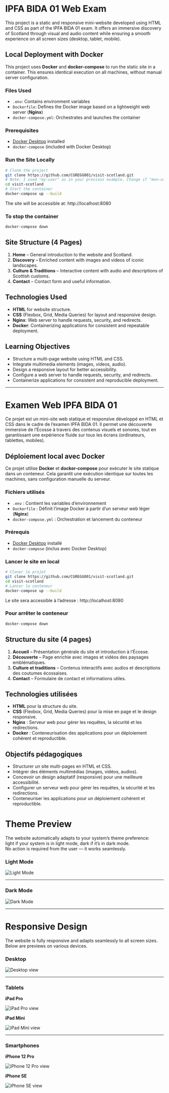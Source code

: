 # IPFA BIDA 01 Web Exam

This project is a static and responsive mini-website developed using HTML and CSS as part of the IPFA BIDA 01 exam. It offers an immersive discovery of Scotland through visual and audio content while ensuring a smooth experience on all screen sizes (desktop, tablet, mobile).


## Local Deployment with Docker
This project uses **Docker** and **docker-compose** to run the static site in a container. This ensures identical execution on all machines, without manual server configuration.

### Files Used
-   `.env`: Contains environment variables
-   `Dockerfile`: Defines the Docker image based on a lightweight web server (**Nginx**)
-   `docker-compose.yml`: Orchestrates and launches the container

### Prerequisites
-   [Docker Desktop](https://www.docker.com/products/docker-desktop/) installed
-   `docker-compose` (included with Docker Desktop)

### Run the Site Locally
```bash
# Clone the project
git clone https://github.com/CGREGG001/visit-scotland.git 
# Note: I used "my-user" as in your previous example. Change if "mon-utilisateur" was intended literally.
cd visit-scotland
# Start the container
docker-compose up --build
```
The site will be accessible at:
http://localhost:8080

### To stop the container
```bash
docker-compose down
```

## Site Structure (4 Pages)
1. **Home** – General introduction to the website and Scotland.
2. **Discovery** – Enriched content with images and videos of iconic landscapes.
3. **Culture & Traditions** – Interactive content with audio and descriptions of Scottish customs.
4. **Contact** – Contact form and useful information.

## Technologies Used
- **HTML** for website structure.
- **CSS** (Flexbox, Grid, Media Queries) for layout and responsive design.
- **Nginx**: Web server to handle requests, security, and redirects.
- **Docker**: Containerizing applications for consistent and repeatable deployment.

## Learning Objectives
- Structure a multi-page website using HTML and CSS.
- Integrate multimedia elements (images, videos, audio).
- Design a responsive layout for better accessibility.
- Configure a web server to handle requests, security, and redirects.
- Containerize applications for consistent and reproducible deployment.

---

# Examen Web IPFA BIDA 01

Ce projet est un mini-site web statique et responsive développé en HTML et CSS dans le cadre de l’examen IPFA BIDA 01. Il permet une découverte immersive de l’Écosse à travers des contenus visuels et sonores, tout en garantissant une expérience fluide sur tous les écrans (ordinateurs, tablettes, mobiles).

## Déploiement local avec Docker
Ce projet utilise **Docker** et **docker-compose** pour exécuter le site statique dans un conteneur. Cela garantit une exécution identique sur toutes les machines, sans configuration manuelle du serveur.
### Fichiers utilisés
- `.env` : Contient les variables d’environnement
- `Dockerfile` : Définit l’image Docker à partir d’un serveur web léger (**Nginx**)
- `docker-compose.yml` : Orchestration et lancement du conteneur
### Prérequis
- [Docker Desktop](https://www.docker.com/products/docker-desktop/) installé
- `docker-compose` (inclus avec Docker Desktop)
### Lancer le site en local
```bash
# Cloner le projet
git clone https://github.com/CGREGG001/visit-scotland.git
cd visit-scotland
# Lancer le conteneur
docker-compose up --build
```
Le site sera accessible à l’adresse :
http://localhost:8080

### Pour arrêter le conteneur
```bash
docker-compose down
```

## Structure du site (4 pages)
1. **Accueil** – Présentation générale du site et introduction à l’Écosse.
2. **Découverte** – Page enrichie avec images et vidéos des paysages emblématiques.
3. **Culture et traditions** – Contenus interactifs avec audios et descriptions des coutumes écossaises.
4. **Contact** – Formulaire de contact et informations utiles.

## Technologies utilisées
- **HTML** pour la structure du site.
- **CSS** (Flexbox, Grid, Media Queries) pour la mise en page et le design responsive.
- **Nginx** : Serveur web pour gérer les requêtes, la sécurité et les redirections.
- **Docker** : Conteneurisation des applications pour un déploiement cohérent et reproductible.

## Objectifs pédagogiques
- Structurer un site multi-pages en HTML et CSS.
- Intégrer des éléments multimédias (images, vidéos, audios).
- Concevoir un design adaptatif (responsive) pour une meilleure accessibilité.
- Configurer un serveur web pour gérer les requêtes, la sécurité et les redirections.
- Conteneuriser les applications pour un déploiement cohérent et reproductible.



# Theme Preview

The website automatically adapts to your system’s theme preference:  
light if your system is in light mode, dark if it’s in dark mode.  
No action is required from the user — it works seamlessly.


### Light Mode
![Light Mode](docs/screenshots/lightMode.png)

---

### Dark Mode
![Dark Mode](docs/screenshots/darkMode.png)

---

# Responsive Design

The website is fully responsive and adapts seamlessly to all screen sizes.  
Below are previews on various devices.


### Desktop

![Desktop view](docs/screenshots/responsiveDesktop.png)

---

### Tablets

**iPad Pro**

![iPad Pro view](docs/screenshots/responsiveIpadPro.png)

**iPad Mini**

![iPad Mini view](docs/screenshots/ResponsiveIpadMini.png)

---

### Smartphones

**iPhone 12 Pro**

![iPhone 12 Pro view](docs/screenshots/ResponsiveIphone12.png)

**iPhone SE**

![iPhone SE view](docs/screenshots/responsiveIphoneSe.png)
